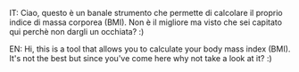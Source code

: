 IT: Ciao, questo è un banale strumento che permette di calcolare il proprio indice di massa corporea (BMI). Non è il migliore ma visto che sei capitato qui perchè non dargli un occhiata? :)

EN: Hi, this is a tool that allows you to calculate your body mass index (BMI). It's not the best but since you've come here why not take a look at it? :)
